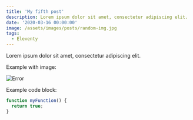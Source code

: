 ```yaml
---
title: 'My fifth post'
description: Lorem ipsum dolor sit amet, consectetur adipiscing elit.
date: '2020-03-16 00:00:00'
image: /assets/images/posts/random-img.jpg
tags:
  - Eleventy
---
```


Lorem ipsum dolor sit amet, consectetur adipiscing elit.

Example with image:

![Error](/assets/images/posts/error.png)

Example code block:

```js
function myFunction() {
  return true;
}
```
